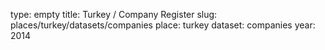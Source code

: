 type: empty
title: Turkey / Company Register
slug: places/turkey/datasets/companies
place: turkey
dataset: companies
year: 2014
